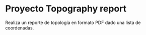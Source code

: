 # Proyecto Topography report
Realiza un reporte de topología en formato PDF dado una lista de coordenadas.
